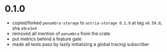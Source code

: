 # 0.1.0

- copied/forked `penumbra-storage` to `astria-storage 0.1.0` at tag `v0.59.0`, sha `a9ce1e4`
- removed all mention of `penumbra` from the crate
- put metrics behind a feature gate
- made all tests pass by lazily initializing a global tracing subscriber
